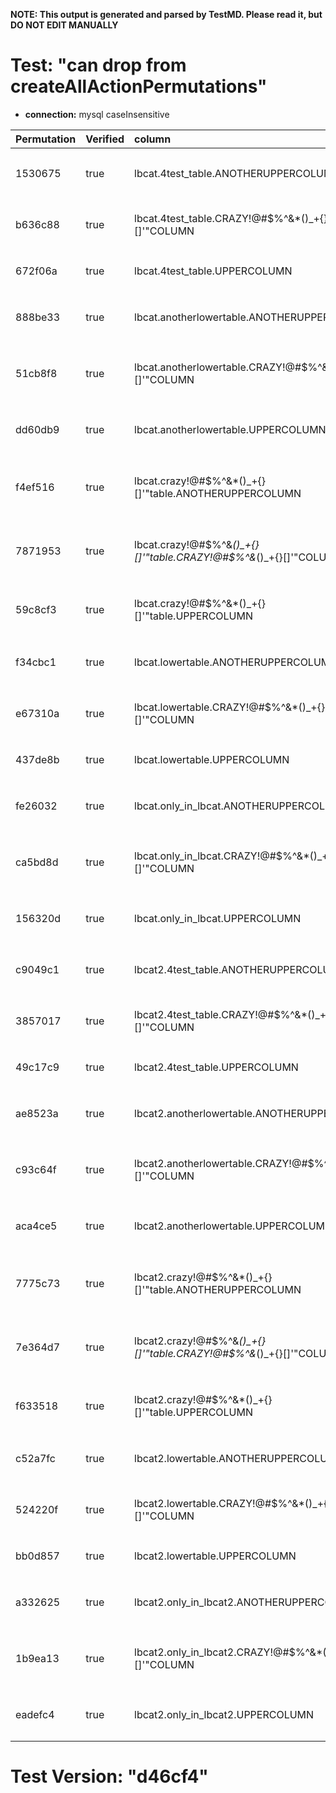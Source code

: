 **NOTE: This output is generated and parsed by TestMD. Please read it, but DO NOT EDIT MANUALLY**

# Test: "can drop from createAllActionPermutations" #

- **connection:** mysql caseInsensitive

| Permutation | Verified | column                                                              | OPERATIONS
| :---------- | :------- | :------------------------------------------------------------------ | :------
| 1530675     | true     | lbcat.4test_table.ANOTHERUPPERCOLUMN                                | **plan**: ALTER TABLE `lbcat`.`4test_table` DROP COLUMN `ANOTHERUPPERCOLUMN`
| b636c88     | true     | lbcat.4test_table.CRAZY!@#\$%^&*()_+{}[]'"COLUMN                    | **plan**: ALTER TABLE `lbcat`.`4test_table` DROP COLUMN `CRAZY!@#\$%^&*()_+{}[]'"COLUMN`
| 672f06a     | true     | lbcat.4test_table.UPPERCOLUMN                                       | **plan**: ALTER TABLE `lbcat`.`4test_table` DROP COLUMN `UPPERCOLUMN`
| 888be33     | true     | lbcat.anotherlowertable.ANOTHERUPPERCOLUMN                          | **plan**: ALTER TABLE `lbcat`.`anotherlowertable` DROP COLUMN `ANOTHERUPPERCOLUMN`
| 51cb8f8     | true     | lbcat.anotherlowertable.CRAZY!@#\$%^&*()_+{}[]'"COLUMN              | **plan**: ALTER TABLE `lbcat`.`anotherlowertable` DROP COLUMN `CRAZY!@#\$%^&*()_+{}[]'"COLUMN`
| dd60db9     | true     | lbcat.anotherlowertable.UPPERCOLUMN                                 | **plan**: ALTER TABLE `lbcat`.`anotherlowertable` DROP COLUMN `UPPERCOLUMN`
| f4ef516     | true     | lbcat.crazy!@#\$%^&*()_+{}[]'"table.ANOTHERUPPERCOLUMN              | **plan**: ALTER TABLE `lbcat`.`crazy!@#\$%^&*()_+{}[]'"table` DROP COLUMN `ANOTHERUPPERCOLUMN`
| 7871953     | true     | lbcat.crazy!@#\$%^&*()_+{}[]'"table.CRAZY!@#\$%^&*()_+{}[]'"COLUMN  | **plan**: ALTER TABLE `lbcat`.`crazy!@#\$%^&*()_+{}[]'"table` DROP COLUMN `CRAZY!@#\$%^&*()_+{}[]'"COLUMN`
| 59c8cf3     | true     | lbcat.crazy!@#\$%^&*()_+{}[]'"table.UPPERCOLUMN                     | **plan**: ALTER TABLE `lbcat`.`crazy!@#\$%^&*()_+{}[]'"table` DROP COLUMN `UPPERCOLUMN`
| f34cbc1     | true     | lbcat.lowertable.ANOTHERUPPERCOLUMN                                 | **plan**: ALTER TABLE `lbcat`.`lowertable` DROP COLUMN `ANOTHERUPPERCOLUMN`
| e67310a     | true     | lbcat.lowertable.CRAZY!@#\$%^&*()_+{}[]'"COLUMN                     | **plan**: ALTER TABLE `lbcat`.`lowertable` DROP COLUMN `CRAZY!@#\$%^&*()_+{}[]'"COLUMN`
| 437de8b     | true     | lbcat.lowertable.UPPERCOLUMN                                        | **plan**: ALTER TABLE `lbcat`.`lowertable` DROP COLUMN `UPPERCOLUMN`
| fe26032     | true     | lbcat.only_in_lbcat.ANOTHERUPPERCOLUMN                              | **plan**: ALTER TABLE `lbcat`.`only_in_lbcat` DROP COLUMN `ANOTHERUPPERCOLUMN`
| ca5bd8d     | true     | lbcat.only_in_lbcat.CRAZY!@#\$%^&*()_+{}[]'"COLUMN                  | **plan**: ALTER TABLE `lbcat`.`only_in_lbcat` DROP COLUMN `CRAZY!@#\$%^&*()_+{}[]'"COLUMN`
| 156320d     | true     | lbcat.only_in_lbcat.UPPERCOLUMN                                     | **plan**: ALTER TABLE `lbcat`.`only_in_lbcat` DROP COLUMN `UPPERCOLUMN`
| c9049c1     | true     | lbcat2.4test_table.ANOTHERUPPERCOLUMN                               | **plan**: ALTER TABLE `lbcat2`.`4test_table` DROP COLUMN `ANOTHERUPPERCOLUMN`
| 3857017     | true     | lbcat2.4test_table.CRAZY!@#\$%^&*()_+{}[]'"COLUMN                   | **plan**: ALTER TABLE `lbcat2`.`4test_table` DROP COLUMN `CRAZY!@#\$%^&*()_+{}[]'"COLUMN`
| 49c17c9     | true     | lbcat2.4test_table.UPPERCOLUMN                                      | **plan**: ALTER TABLE `lbcat2`.`4test_table` DROP COLUMN `UPPERCOLUMN`
| ae8523a     | true     | lbcat2.anotherlowertable.ANOTHERUPPERCOLUMN                         | **plan**: ALTER TABLE `lbcat2`.`anotherlowertable` DROP COLUMN `ANOTHERUPPERCOLUMN`
| c93c64f     | true     | lbcat2.anotherlowertable.CRAZY!@#\$%^&*()_+{}[]'"COLUMN             | **plan**: ALTER TABLE `lbcat2`.`anotherlowertable` DROP COLUMN `CRAZY!@#\$%^&*()_+{}[]'"COLUMN`
| aca4ce5     | true     | lbcat2.anotherlowertable.UPPERCOLUMN                                | **plan**: ALTER TABLE `lbcat2`.`anotherlowertable` DROP COLUMN `UPPERCOLUMN`
| 7775c73     | true     | lbcat2.crazy!@#\$%^&*()_+{}[]'"table.ANOTHERUPPERCOLUMN             | **plan**: ALTER TABLE `lbcat2`.`crazy!@#\$%^&*()_+{}[]'"table` DROP COLUMN `ANOTHERUPPERCOLUMN`
| 7e364d7     | true     | lbcat2.crazy!@#\$%^&*()_+{}[]'"table.CRAZY!@#\$%^&*()_+{}[]'"COLUMN | **plan**: ALTER TABLE `lbcat2`.`crazy!@#\$%^&*()_+{}[]'"table` DROP COLUMN `CRAZY!@#\$%^&*()_+{}[]'"COLUMN`
| f633518     | true     | lbcat2.crazy!@#\$%^&*()_+{}[]'"table.UPPERCOLUMN                    | **plan**: ALTER TABLE `lbcat2`.`crazy!@#\$%^&*()_+{}[]'"table` DROP COLUMN `UPPERCOLUMN`
| c52a7fc     | true     | lbcat2.lowertable.ANOTHERUPPERCOLUMN                                | **plan**: ALTER TABLE `lbcat2`.`lowertable` DROP COLUMN `ANOTHERUPPERCOLUMN`
| 524220f     | true     | lbcat2.lowertable.CRAZY!@#\$%^&*()_+{}[]'"COLUMN                    | **plan**: ALTER TABLE `lbcat2`.`lowertable` DROP COLUMN `CRAZY!@#\$%^&*()_+{}[]'"COLUMN`
| bb0d857     | true     | lbcat2.lowertable.UPPERCOLUMN                                       | **plan**: ALTER TABLE `lbcat2`.`lowertable` DROP COLUMN `UPPERCOLUMN`
| a332625     | true     | lbcat2.only_in_lbcat2.ANOTHERUPPERCOLUMN                            | **plan**: ALTER TABLE `lbcat2`.`only_in_lbcat2` DROP COLUMN `ANOTHERUPPERCOLUMN`
| 1b9ea13     | true     | lbcat2.only_in_lbcat2.CRAZY!@#\$%^&*()_+{}[]'"COLUMN                | **plan**: ALTER TABLE `lbcat2`.`only_in_lbcat2` DROP COLUMN `CRAZY!@#\$%^&*()_+{}[]'"COLUMN`
| eadefc4     | true     | lbcat2.only_in_lbcat2.UPPERCOLUMN                                   | **plan**: ALTER TABLE `lbcat2`.`only_in_lbcat2` DROP COLUMN `UPPERCOLUMN`

# Test Version: "d46cf4" #